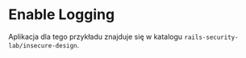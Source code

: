 # Enable Logging

Aplikacja dla tego przykładu znajduje się w katalogu `rails-security-lab/insecure-design`.
